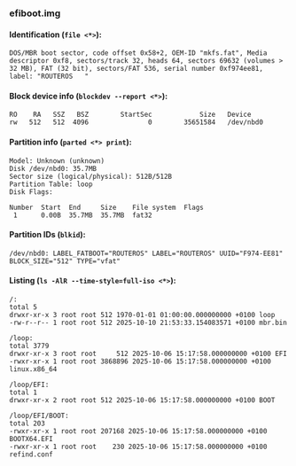 ### efiboot.img
#### Identification (`file <*>`):
```
DOS/MBR boot sector, code offset 0x58+2, OEM-ID "mkfs.fat", Media descriptor 0xf8, sectors/track 32, heads 64, sectors 69632 (volumes > 32 MB), FAT (32 bit), sectors/FAT 536, serial number 0xf974ee81, label: "ROUTEROS   "
```
#### Block device info (`blockdev --report <*>`):
```
RO    RA   SSZ   BSZ        StartSec            Size   Device
rw   512   512  4096               0        35651584   /dev/nbd0
```
#### Partition info (`parted <*> print`):
```
Model: Unknown (unknown)
Disk /dev/nbd0: 35.7MB
Sector size (logical/physical): 512B/512B
Partition Table: loop
Disk Flags: 

Number  Start  End     Size    File system  Flags
 1      0.00B  35.7MB  35.7MB  fat32
```
#### Partition IDs (`blkid`):
```
/dev/nbd0: LABEL_FATBOOT="ROUTEROS" LABEL="ROUTEROS" UUID="F974-EE81" BLOCK_SIZE="512" TYPE="vfat"
```
#### Listing (`ls -AlR --time-style=full-iso <*>`):
```
/:
total 5
drwxr-xr-x 3 root root 512 1970-01-01 01:00:00.000000000 +0100 loop
-rw-r--r-- 1 root root 512 2025-10-10 21:53:33.154083571 +0100 mbr.bin

/loop:
total 3779
drwxr-xr-x 3 root root     512 2025-10-06 15:17:58.000000000 +0100 EFI
-rwxr-xr-x 1 root root 3868896 2025-10-06 15:17:58.000000000 +0100 linux.x86_64

/loop/EFI:
total 1
drwxr-xr-x 2 root root 512 2025-10-06 15:17:58.000000000 +0100 BOOT

/loop/EFI/BOOT:
total 203
-rwxr-xr-x 1 root root 207168 2025-10-06 15:17:58.000000000 +0100 BOOTX64.EFI
-rwxr-xr-x 1 root root    230 2025-10-06 15:17:58.000000000 +0100 refind.conf
```

